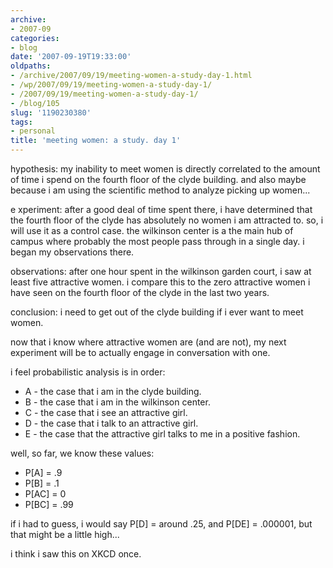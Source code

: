 ```yaml
---
archive:
- 2007-09
categories:
- blog
date: '2007-09-19T19:33:00'
oldpaths:
- /archive/2007/09/19/meeting-women-a-study-day-1.html
- /wp/2007/09/19/meeting-women-a-study-day-1/
- /2007/09/19/meeting-women-a-study-day-1/
- /blog/105
slug: '1190230380'
tags:
- personal
title: 'meeting women: a study. day 1'
---
```


hypothesis: my inability to meet women is directly correlated to the
amount of time i spend on the fourth floor of the clyde building. and also
maybe because i am using the scientific method to analyze picking up
women...

e xperiment: after a good deal of time spent there, i have determined that
the fourth floor of the clyde has absolutely no women i am attracted to.
so, i will use it as a control case. the wilkinson center is a the main
hub of campus where probably the most people pass through in a single day.
i began my observations there.

observations: after one hour spent in the wilkinson garden court, i saw at
least five attractive women. i compare this to the zero attractive women
i have seen on the fourth floor of the clyde in the last two years.

conclusion: i need to get out of the clyde building if i ever want to meet
women.

now that i know where attractive women are (and are not), my next
experiment will be to actually engage in conversation with one.

i feel probabilistic analysis is in order:

- A - the case that i am in the clyde building.
- B - the case that i am in the wilkinson center.
- C - the case that i see an attractive girl.
- D - the case that i talk to an attractive girl.
- E - the case that the attractive girl talks to me in a positive fashion.

well, so far, we know these values:


- P[A] = .9
- P[B] = .1
- P[AC] = 0
- P[BC] = .99

if i had to guess, i would say P[D] = around .25, and P[DE] = .000001, but
that might be a little high...

i think i saw this on XKCD once.

